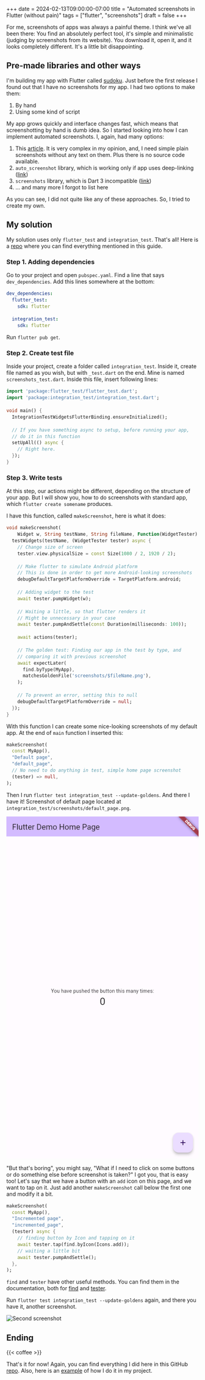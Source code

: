+++
date = 2024-02-13T09:00:00-07:00
title = "Automated screenshots in Flutter (without pain)"
tags = ["flutter", "screenshots"]
draft = false
+++

For me, screenshots of apps was always a painful theme. I think we've all 
been there: You find an absolutely perfect tool, it's simple and minimalistic (judging 
by screenshots from its website). You download it, open it, and it looks completely
different. It's a little bit disappointing. 

<!--more-->

## Pre-made libraries and other ways

I'm building my app with Flutter called
[sudoku](https://github.com/dudozermaks/sudoku). Just before the first release I
found out that I have no screenshots for my app. I had two options to make
them:

1. By hand
2. Using some kind of script

My app grows quickly and interface changes fast, which means that screenshotting by hand is
dumb idea. So I started looking into how I can implement automated screenshots.
I, again, had many options:

1. This
   [article](https://medium.com/@mregnauld/generate-screenshots-for-a-flutter-app-with-golden-testing-and-upload-them-to-the-stores-1-2-45f8df777aef).
   It is very complex in my opinion, and, I need simple plain screenshots
   without any text on them. Plus there is no source code available.
2. `auto_screenshot` library, which is working only if app uses deep-linking
   ([link](https://pub.dev/packages/auto_screenshot))
3. `screenshots` library, which is Dart 3 incompatible ([link](https://pub.dev/packages/screenshots))
4. ... and many more I forgot to list here

As you can see, I did not quite like any of these approaches. So, I tried to
create my own.

## My solution

My solution uses only `flutter_test` and `integration_test`. That's all! Here is
a [repo](https://github.com/dudozermaks/flutter_automated_screenshots_showcase) where you can find everything mentioned in this
guide.

### Step 1. Adding dependencies

Go to your project and open `pubspec.yaml`. Find a line that says
`dev_dependencies`. Add this lines somewhere at the bottom:
```yaml
dev_dependencies:
  flutter_test:
    sdk: flutter

  integration_test:
    sdk: flutter
```
Run `flutter pub get`.

### Step 2. Create test file

Inside your project, create a folder called `integration_test`. Inside it, create
file named as you wish, but with `_test.dart` on the end. Mine is named
`screenshots_test.dart`. Inside this file, insert following lines:
```dart
import 'package:flutter_test/flutter_test.dart';
import 'package:integration_test/integration_test.dart';

void main() {
  IntegrationTestWidgetsFlutterBinding.ensureInitialized();

  // If you have something async to setup, before running your app,
  // do it in this function
  setUpAll(() async {
    // Right here.
  });
}
```

### Step 3. Write tests

At this step, our actions might be different, depending on the structure of your app. But I will
show you, how to do screenshots with standard app, which `flutter create
somename` produces.

I have this function, called `makeScreenshot`, here is what it does:
``` dart
void makeScreenshot(
    Widget w, String testName, String fileName, Function(WidgetTester) actions) {
  testWidgets(testName, (WidgetTester tester) async {
    // Change size of screen
    tester.view.physicalSize = const Size(1080 / 2, 1920 / 2);

    // Make flutter to simulate Android platform
    // This is done in order to get more Android-looking screenshots
    debugDefaultTargetPlatformOverride = TargetPlatform.android;

    // Adding widget to the test
    await tester.pumpWidget(w);

    // Waiting a little, so that flutter renders it
    // Might be unnecessary in your case
    await tester.pumpAndSettle(const Duration(milliseconds: 100));

    await actions(tester);

    // The golden test: Finding our app in the test by type, and
    // comparing it with previous screenshot
    await expectLater(
      find.byType(MyApp),
      matchesGoldenFile('screenshots/$fileName.png'),
    );

    // To prevent an error, setting this to null
    debugDefaultTargetPlatformOverride = null;
  });
}
```

With this function I can create some nice-looking screenshots of my default app.
At the end of `main` function I inserted this:

```dart
makeScreenshot(
  const MyApp(),
  "Default page",
  "default_page",
  // No need to do anything in test, simple home page screenshot
  (tester) => null,
);
```

Then I run `flutter test integration_test --update-goldens`. And there I have
it! Screenshot of default page located at
`integration_test/screenshots/default_page.png`.

![First screenshot](https://raw.githubusercontent.com/dudozermaks/flutter_automated_screenshots_showcase/main/integration_test/screenshots/default_page.png)

"But that's boring", you might say, "What if I need to click on some buttons or do something else
before screenshot is taken?" I got you, that is easy too! Let's say that we have
a button with an `add` icon on this page, and we want to tap on it. Just add
another `makeScreenshot` call below the first one and modify it a bit.

```dart
makeScreenshot(
  const MyApp(),
  "Incremented page",
  "incremented_page",
  (tester) async {
    // finding button by Icon and tapping on it
    await tester.tap(find.byIcon(Icons.add));
    // waiting a little bit
    await tester.pumpAndSettle();
  },
);
```

`find` and `tester` have other useful methods. You can find them in the
documentation, both for
  [find](https://api.flutter.dev/flutter/flutter_test/CommonFinders-class.html)
  and [tester](https://api.flutter.dev/flutter/flutter_test/WidgetTester-class.html).

Run `flutter test integration_test --update-goldens` again, and there you have
it, another screenshot.

![Second
screenshot](https://raw.githubusercontent.com/dudozermaks/flutter_automated_screenshots_showcase/main/integration_test/screenshots/incremented_page.png)

## Ending

{{< coffee >}}

That's it for now! Again, you can find everything I did here in this GitHub
[repo](https://github.com/dudozermaks/flutter_automated_screenshots_showcase). Also, here is an
[example](https://github.com/dudozermaks/sudoku/blob/8a6713e614dd1e51ef4b12a5d6440cae54ce2c01/integration_test/screenshots_test.dart) of how I do it in my
project.
